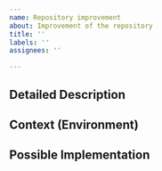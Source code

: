 ```yaml
---
name: Repository improvement
about: Improvement of the repository
title: ''
labels: ''
assignees: ''

---
```


<!--- Text in these sections will not be visible when the issue is submited -->
<!--- Provide a general summary of the issue in the Title above -->

## Detailed Description
<!--- Provide a detailed description of the change or addition you are proposing -->

## Context (Environment)
<!--- How has this issue affected you? What are you trying to accomplish? -->
<!--- Provide an explanation of why do you think this is a good improvement to the repository-->
<!--- Providing context helps us come up with a solution that is most useful in the real world -->
<!--- You can also add files to help us undestand for example screenshots or logs. --> 

## Possible Implementation
<!--- Not obligatory, but suggest an idea for implementing addition or change -->
